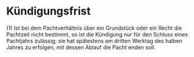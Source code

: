 # Kündigungsfrist

(1) Ist bei dem Pachtverhältnis über ein Grundstück oder ein Recht die Pachtzeit nicht bestimmt, so ist die Kündigung nur für den Schluss eines Pachtjahrs zulässig; sie hat spätestens am dritten Werktag des halben Jahres zu erfolgen, mit dessen Ablauf die Pacht enden soll.